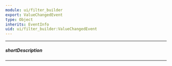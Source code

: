 ```yaml
---
module: ui/filter_builder
export: ValueChangedEvent
type: Object
inherits: EventInfo
uid: ui/filter_builder:ValueChangedEvent
---
```

---
##### shortDescription
<!-- Description goes here -->

---
<!-- Description goes here -->